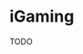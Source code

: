 # iGaming

TODO

<!--
https://github.com/ryan-west-casino/bowie-backend
https://github.com/Overx/viper
https://github.com/valkyrie-fnd/valkyrie
-->
